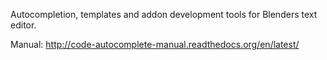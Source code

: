 Autocompletion, templates and addon development tools for Blenders text editor.

Manual: http://code-autocomplete-manual.readthedocs.org/en/latest/
